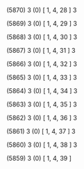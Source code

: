 (5870) 3 (0) [ 1, 4, 28 ] 3 


(5869) 3 (0) [ 1, 4, 29 ] 3 


(5868) 3 (0) [ 1, 4, 30 ] 3 


(5867) 3 (0) [ 1, 4, 31 ] 3 


(5866) 3 (0) [ 1, 4, 32 ] 3 


(5865) 3 (0) [ 1, 4, 33 ] 3 


(5864) 3 (0) [ 1, 4, 34 ] 3 


(5863) 3 (0) [ 1, 4, 35 ] 3 


(5862) 3 (0) [ 1, 4, 36 ] 3 


(5861) 3 (0) [ 1, 4, 37 ] 3 


(5860) 3 (0) [ 1, 4, 38 ] 3 


(5859) 3 (0) [ 1, 4, 39 ]  

